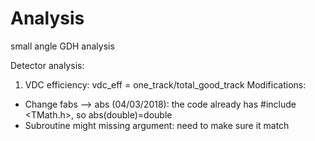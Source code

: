 # Analysis
small angle GDH analysis

Detector analysis:

1. VDC efficiency:
vdc_eff = one_track/total_good_track
Modifications:
- Change fabs --> abs (04/03/2018): the code already has #include <TMath.h>, so abs(double)=double
- Subroutine might missing argument: need to make sure it match
